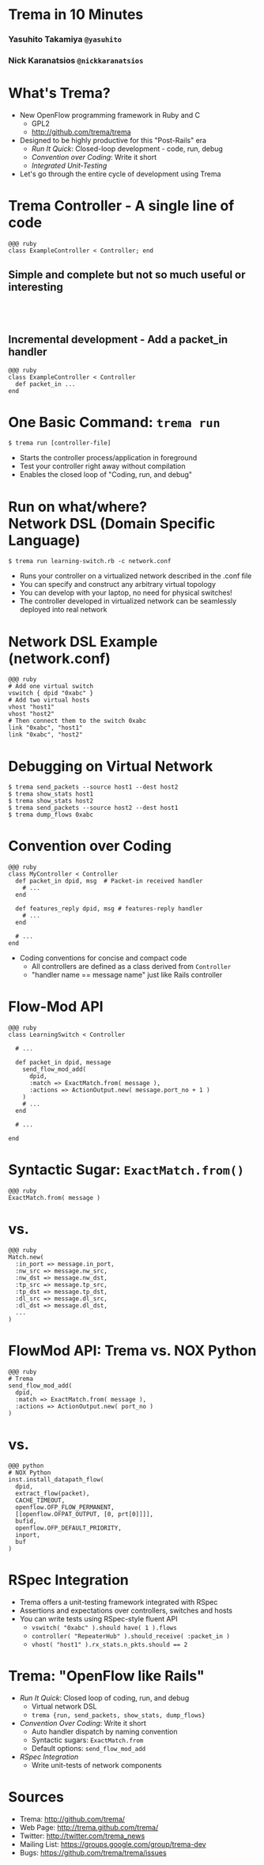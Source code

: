 <!SLIDE title-slide>
# Trema in 10 Minutes ##########################################################

### Yasuhito Takamiya  `@yasuhito`
### Nick Karanatsios `@nickkaranatsios`


<!SLIDE small incremental transition=uncover>
# What's Trema? ################################################################

* New OpenFlow programming framework in Ruby and C
  * GPL2
  * <http://github.com/trema/trema>
* Designed to be highly productive for this "Post-Rails" era
  * <i>Run It Quick</i>: Closed-loop development - code, run, debug
  * <i>Convention over Coding</i>: Write it short
  * <i>Integrated Unit-Testing</i>
* Let's go through the entire cycle of development using Trema


<!SLIDE small>
# Trema Controller - A single line of code ####################################

	@@@ ruby
	class ExampleController < Controller; end

## Simple and complete but not so much useful or interesting

<br /><br />

## Incremental development - Add a packet_in handler

	@@@ ruby
	class ExampleController < Controller
	  def packet_in ...
	end


<!SLIDE small>
# One Basic Command: `trema run` ###############################################

	$ trema run [controller-file]

* Starts the controller process/application in foreground
* Test your controller right away without compilation
* Enables the closed loop of "Coding, run, and debug"


<!SLIDE smaller>
# Run on what/where?<br />Network DSL (Domain Specific Language) ###############

	$ trema run learning-switch.rb -c network.conf

* Runs your controller on a virtualized network described in the .conf file
* You can specify and construct any arbitrary virtual topology
* You can develop with your laptop, no need for physical switches!
* The controller developed in virtualized network can be seamlessly deployed into real network


<!SLIDE smaller>
# Network DSL Example (network.conf) ###########################################

	@@@ ruby
	# Add one virtual switch
	vswitch { dpid "0xabc" }
	# Add two virtual hosts
	vhost "host1"
	vhost "host2"
	# Then connect them to the switch 0xabc
	link "0xabc", "host1"
	link "0xabc", "host2"


<!SLIDE smaller>
# Debugging on Virtual Network #################################################

	$ trema send_packets --source host1 --dest host2
	$ trema show_stats host1
	$ trema show_stats host2
	$ trema send_packets --source host2 --dest host1
	$ trema dump_flows 0xabc


<!SLIDE small>
# Convention over Coding #######################################################

	@@@ ruby
	class MyController < Controller
	  def packet_in dpid, msg  # Packet-in received handler
	    # ...
	  end
	
	  def features_reply dpid, msg # features-reply handler
	    # ...
	  end
	      
	  # ...
	end

* Coding conventions for concise and compact code
  * All controllers are defined as a class derived from `Controller`
  * "handler name == message name" just like Rails controller


<!SLIDE smaller>
# Flow-Mod API #################################################################

	@@@ ruby
	class LearningSwitch < Controller
	
	  # ...
	
	  def packet_in dpid, message
	    send_flow_mod_add(
	      dpid,
	      :match => ExactMatch.from( message ),
	      :actions => ActionOutput.new( message.port_no + 1 )
	    )
	    # ...
	  end
	
	  # ...
	
	end


<!SLIDE smaller>
# Syntactic Sugar: `ExactMatch.from()` #########################################

	@@@ ruby
	ExactMatch.from( message )

# vs.

	@@@ ruby
	Match.new(
	  :in_port => message.in_port,
	  :nw_src => message.nw_src,
	  :nw_dst => message.nw_dst,
	  :tp_src => message.tp_src,
	  :tp_dst => message.tp_dst,
	  :dl_src => message.dl_src,
	  :dl_dst => message.dl_dst,
	  ...
	)


<!SLIDE smaller>
# FlowMod API: Trema vs. NOX Python #########################################################

	@@@ ruby
	# Trema
	send_flow_mod_add(
	  dpid,
	  :match => ExactMatch.from( message ),
	  :actions => ActionOutput.new( port_no )
	)

# vs.

	@@@ python
	# NOX Python
	inst.install_datapath_flow(
	  dpid,
	  extract_flow(packet),
	  CACHE_TIMEOUT, 
	  openflow.OFP_FLOW_PERMANENT,
	  [[openflow.OFPAT_OUTPUT, [0, prt[0]]]],
	  bufid,
	  openflow.OFP_DEFAULT_PRIORITY,
	  inport,
	  buf
	)


<!SLIDE smaller>
# RSpec Integration ############################################################

* Trema offers a unit-testing framework integrated with RSpec
* Assertions and expectations over controllers, switches and hosts
* You can write tests using RSpec-style fluent API
  * `vswitch( "0xabc" ).should have( 1 ).flows`
  * `controller( "RepeaterHub" ).should_receive( :packet_in )`
  * `vhost( "host1" ).rx_stats.n_pkts.should == 2`


<!SLIDE small incremental transition=uncover>
# Trema: "OpenFlow like Rails" #################################################

* <i>Run It Quick</i>: Closed loop of coding, run, and debug
  * Virtual network DSL
  * `trema {run, send_packets, show_stats, dump_flows}`
* <i>Convention Over Coding</i>: Write it short
  * Auto handler dispatch by naming convention
  * Syntactic sugars: `ExactMatch.from`
  * Default options: `send_flow_mod_add`
* <i>RSpec Integration</i>
  * Write unit-tests of network components


<!SLIDE small>
# Sources ######################################################################

* Trema: <http://github.com/trema/>
* Web Page: <http://trema.github.com/trema/>
* Twitter: <http://twitter.com/trema_news>
* Mailing List: <https://groups.google.com/group/trema-dev>
* Bugs: <https://github.com/trema/trema/issues>
